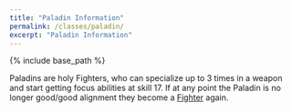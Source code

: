 ```yaml
---
title: "Paladin Information"
permalink: /classes/paladin/
excerpt: "Paladin Information"
---
```


{% include base_path %}

Paladins are holy Fighters, who can specialize up to 3 times in a weapon and start getting focus abilities at skill 17. If at any point the Paladin is no longer good/good alignment they become a [Fighter](/classes/fighter) again.
